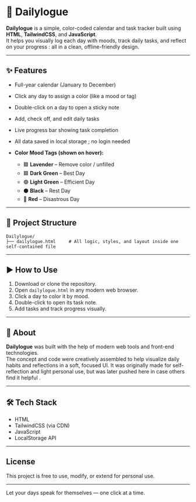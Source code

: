 # 📔 Dailylogue

**Dailylogue** is a simple, color-coded calendar and task tracker built using **HTML**, **TailwindCSS**, and **JavaScript**.  
It helps you visually log each day with moods, track daily tasks, and reflect on your progress : all in a clean, offline-friendly design.

---

## ✨ Features

- Full-year calendar (January to December)
- Click any day to assign a color (like a mood or tag)
- Double-click  on a day to open a sticky note
- Add, check off, and edit daily tasks
- Live progress bar showing task completion
- All data saved in local storage ; no login needed


- **Color Mood Tags (shown on hover):**
  - 🟪 **Lavender** – Remove color / unfilled
  - 🟩 **Dark Green** – Best Day
  - 🟢 **Light Green** – Efficient Day
  - ⚫ **Black** – Rest Day
  - 🔴 **Red** – Disastrous Day

---

## 📁 Project Structure

```
Dailylogue/
├── dailylogue.html     # All logic, styles, and layout inside one self-contained file
```

---

## ▶️ How to Use

1. Download or clone the repository.
2. Open `dailylogue.html` in any modern web browser.
3. Click a day to color it by mood.
4. Double-click  to open its task note.
5. Add tasks and track progress visually.

---

## 💬 About

**Dailylogue** was built with the help of modern web tools and  front-end technologies.  
The concept and code were creatively assembled to help visualize daily habits and reflections in a soft, focused UI.
It was originally made for self-reflection and light personal use, but was later pushed here in case others find it helpful .



---

## 🛠 Tech Stack

- HTML
- TailwindCSS (via CDN)
- JavaScript
- LocalStorage API

---

##  License

This project is free to use, modify, or extend for personal use.

---

Let your days speak for themselves — one click at a time. 
